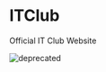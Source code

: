 # ITClub

Official IT Club Website


![deprecated](https://emrahmete.wordpress.com/wp-content/uploads/2017/04/deprecated.png?w=848)
